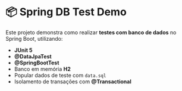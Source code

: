 # 📦 Spring DB Test Demo

Este projeto demonstra como realizar **testes com banco de dados** no Spring Boot, utilizando:

- **JUnit 5**
- **@DataJpaTest**
- **@SpringBootTest**
- Banco em memória **H2**
- Popular dados de teste com `data.sql`
- Isolamento de transações com **@Transactional**
